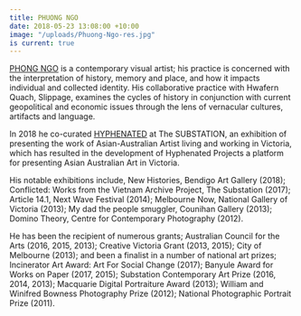 ```yaml
---
title: PHUONG NGO
date: 2018-05-23 13:08:00 +10:00
image: "/uploads/Phuong-Ngo-res.jpg"
is current: true
---
```


[PHONG NGO](http://www.pthngo.com/) is a contemporary visual artist; his practice is concerned with the interpretation of history, memory and place, and how it impacts individual and collected identity. His collaborative practice with Hwafern Quach, Slippage, examines the cycles of history in conjunction with current geopolitical and economic issues through the lens of vernacular cultures, artifacts and language.

In 2018 he co-curated [HYPHENATED](https://thesubstation.org.au/archive/hyphenated/) at The SUBSTATION, an exhibition of presenting the work of Asian-Australian Artist living and working in Victoria, which has resulted in the development of Hyphenated Projects a platform for presenting Asian Australian Art in Victoria. 

His notable exhibitions include, New Histories, Bendigo Art Gallery (2018); Conflicted: Works from the Vietnam Archive Project, The Substation (2017); Article 14.1, Next Wave Festival (2014); Melbourne Now, National Gallery of Victoria (2013); My dad the people smuggler, Counihan Gallery (2013); Domino Theory, Centre for Contemporary Photography (2012).

He has been the recipient of numerous grants; Australian Council for the Arts (2016, 2015, 2013); Creative Victoria Grant (2013, 2015); City of Melbourne (2013); and been a finalist in a number of national art prizes; Incinerator Art Award: Art For Social Change (2017);  Banyule Award for Works on Paper (2017, 2015); Substation Contemporary Art Prize (2016, 2014, 2013); Macquarie Digital Portraiture Award (2013); William and Winifred Bowness Photography Prize (2012); National Photographic Portrait Prize (2011).
